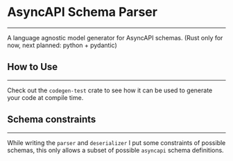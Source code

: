 # AsyncAPI Schema Parser
---
A language agnostic model generator for AsyncAPI schemas. (Rust only for now, next planned: python + pydantic)

## How to Use
---
Check out the `codegen-test` crate to see how it can be used to generate your code at compile time.

## Schema constraints
---
While writing the `parser` and `deserializer` I put some constraints of possible schemas, this only allows a subset of possible `asyncapi` schema definitions.


